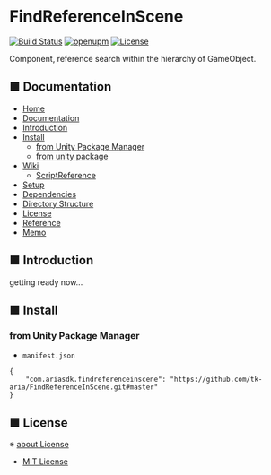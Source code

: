 # FindReferenceInScene

[![Build Status](https://img.shields.io/badge/build-passing-brightgreen)](#)
[![openupm](https://img.shields.io/npm/v/com.ariasdk.findreferenceinscene?label=openupm&registry_uri=https://package.openupm.com)](https://openupm.com/packages/com.ariasdk.findreferenceinscene/)
[![License](https://img.shields.io/badge/license-MIT-green)](LICENSE)

Component, reference search within the hierarchy of GameObject.

<!-- Badges: https://shields.io/ -->
<!-- Reference -->
<!-- https://kakakakakku.hatenablog.com/entry/2018/08/08/200903 -->

<!-- Code Quality: https://app.codacy.com/ -->
<!-- https://srz-zumix.blogspot.com/2018/07/cireview-codacy.html-->

<!-- OTHER LICENSE -->
<!-- BSD [![License](https://img.shields.io/badge/license-BSD--3%20clause-blue.svg)](LICENSE) -->
<!-- Apache2 [![License](https://img.shields.io/badge/license-Apache%202-blue.svg)](LICENSE) -->
<!-- GPL [![License](https://img.shields.io/badge/license-GPL-blue.svg)](LICENSE) -->

<!-- [![Coverity Scan](https://scan.coverity.com/projects/4884/badge.svg)](https://scan.coverity.com/projects/glfw-glfw) -->
<!-- [![chat](https://badges.gitter.im/LLGL-Project/LLGL.svg)]() -->

## ■ Documentation

* [Home](#boilerplate-unitypackage)
* [Documentation](#-documentation)
* [Introduction](#-introduction)
* [Install](#-directory-structure)
  * [from Unity Package Manager](#from-unity-package-manager)
  * [from unity package](#from-unity-package)
* [Wiki](#-wiki)
  * [ScriptReference](#script-reference)
* [Setup](#-setup)
* [Dependencies](#-dependencies)
* [Directory Structure](#-directory-structure)
* [License](#-license)
* [Reference](#-reference)
* [Memo](#-memo)

## ■ Introduction

<!-- edit introduction. -->

getting ready now...

## ■ Install

### from Unity Package Manager

- `manifest.json`

```
{
    "com.ariasdk.findreferenceinscene": "https://github.com/tk-aria/FindReferenceInScene.git#master" 
}
```

## ■ License
※ [about License](https://qiita.com/tukiyo3/items/58b8b3f51e9dc8e96886)

- [MIT License](./LICENSE)
